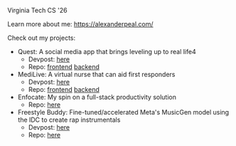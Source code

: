 Virginia Tech CS '26

Learn more about me: https://alexanderpeal.com/

Check out my projects:
- Quest: A social media app that brings leveling up to real life4
  - Devpost: [here](https://devpost.com/software/quest-4pho0a)
  - Repo: [frontend](https://github.com/aneil04/quest) [backend](https://github.com/avimahesh21/Quest-backend)
- MediLive: A virtual nurse that can aid first responders
  - Devpost: [here](https://devpost.com/software/medilive)
  - Repo: [frontend](https://github.com/avimahesh21/MediLive-frontend) [backend](https://github.com/avimahesh21/MediLive-backend)
- Enfocate: My spin on a full-stack productivity solution
  - Repo: [here](https://github.com/alexanderpeal/enfocate)
- Freestyle Buddy: Fine-tuned/accelerated Meta's MusicGen model using the IDC to create rap instrumentals
  - Devpost: [here](https://devpost.com/software/freestyle-buddy)
  - Repo: [here](https://github.com/alexanderpeal/freestyle-buddy)
